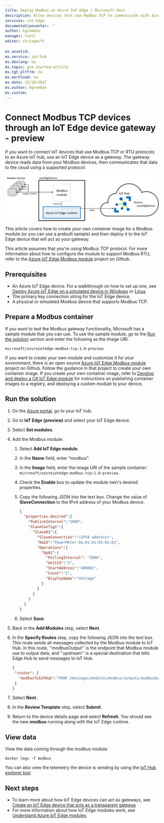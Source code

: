 ```yaml
---
title: Deploy Modbus on Azure IoT Edge | Microsoft Docs
description: Allow devices that use Modbus TCP to communicate with Azure IoT Hub by creating an IoT Edge gateway device
services: iot-Edge
documentationcenter: ''
author: kgremban
manager: timlt
editor: chrisgmsft

ms.assetid:
ms.service: iot-hub
ms.devlang: na
ms.topic: get-started-article
ms.tgt_pltfrm: na
ms.workload: na
ms.date: 12/20/2017
ms.author: kgremban
ms.custom: 
---
```


# Connect Modbus TCP devices through an IoT Edge device gateway - preview

If you want to connect IoT devices that use Modbus TCP or RTU protocols to an Azure IoT hub, use an IoT Edge device as a gateway. The gateway device reads data from your Modbus devices, then communicates that data to the cloud using a supported protocol. 

![Modbus devices connect to IoT Hub through Edge gateway](./media/deploy-modbus-gateway/diagram.png)

This article covers how to create your own container image for a Modbus module (or you can use a prebuilt sample) and then deploy it to the IoT Edge device that will act as your gateway. 

This article assumes that you're using Modbus TCP protocol. For more information about how to configure the module to support Modbus RTU, refer to the [Azure IoT Edge Modbus module](https://github.com/Azure/iot-edge-modbus) project on Github. 

## Prerequisites
* An Azure IoT Edge device. For a walkthrough on how to set up one, see [Deploy Azure IoT Edge on a simulated device in Windows](tutorial-simulate-device-windows.md) or [Linux](tutorial-simulate-device-linux.md). 
* The primary key connection string for the IoT Edge device.
* A physical or simulated Modbus device that supports Modbus TCP.

## Prepare a Modbus container

If you want to test the Modbus gateway functionality, Microsoft has a sample module that you can use. To use the sample module, go to the [Run the solution](#run-the-solution) section and enter the following as the Image URI: 

```URL
microsoft/azureiotedge-modbus-tcp:1.0-preview
```

If you want to create your own module and customize it for your environment, there is an open source [Azure IoT Edge Modbus module](https://github.com/Azure/iot-edge-modbus) project on Github. Follow the guidance in that project to create your own container image. If you create your own container image, refer to [Develop and deploy a C# IoT Edge module](tutorial-csharp-module.md) for instructions on publishing container images to a registry, and deploying a custom module to your device. 


## Run the solution
1. On the [Azure portal](https://portal.azure.com/), go to your IoT hub.
2. Go to **IoT Edge (preview)** and select your IoT Edge device.
3. Select **Set modules**.
4. Add the Modbus module:
   1. Select **Add IoT Edge module**.
   2. In the **Name** field, enter "modbus".
   3. In the **Image** field, enter the image URI of the sample container: `microsoft/azureiotedge-modbus-tcp:1.0-preview`.
   4. Check the **Enable** box to update the module twin's desired properties.
   5. Copy the following JSON into the text box. Change the value of **SlaveConnection** to the IPv4 address of your Modbus device.

      ```JSON
      {  
        "properties.desired":{  
          "PublishInterval":"2000",
          "SlaveConfigs":{  
            "Slave01":{  
              "SlaveConnection":"<IPV4 address>",
              "HwId":"PowerMeter-0a:01:01:01:01:01",
              "Operations":{  
                "Op01":{  
                  "PollingInterval": "1000",
                  "UnitId":"1",
                  "StartAddress":"400001",
                  "Count":"2",
                  "DisplayName":"Voltage"
                }
              }
            }
          }
        }
      }
      ```

   6. Select **Save**.
5. Back in the **Add Modules** step, select **Next**.
7. In the **Specify Routes** step, copy the following JSON into the text box. This route sends all messages collected by the Modbus module to IoT Hub. In this route, ''modbusOutput'' is the endpoint that Modbus module use to output data, and ''upstream'' is a special destination that tells Edge Hub to send messages to IoT Hub. 
   ```JSON
   {
    "routes": {
      "modbusToIoTHub":"FROM /messages/modules/modbus/outputs/modbusOutput INTO $upstream"
    }
   }
   ```

8. Select **Next**. 
9. In the **Review Template** step, select **Submit**. 
10. Return to the device details page and select **Refresh**. You should see the new **modbus** running along with the IoT Edge runtime.

## View data
View the data coming through the modbus module:
```cmd/sh
docker logs -f modbus
```

You can also view the telemetry the device is sending by using the [IoT Hub explorer tool](https://github.com/azure/iothub-explorer). 

## Next steps

- To learn more about how IoT Edge devices can act as gateways, see [Create an IoT Edge device that acts as a transparent gateway](how-to-create-transparent-gateway.md)
- For more information about how IoT Edge modules work, see [Understand Azure IoT Edge modules](iot-edge-modules.md)